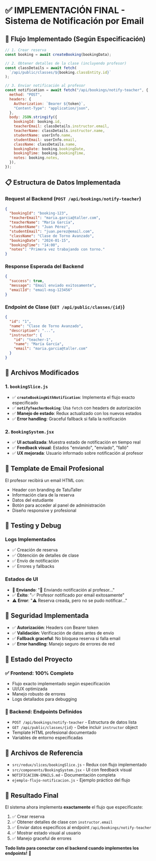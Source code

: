 # ✅ IMPLEMENTACIÓN FINAL - Sistema de Notificación por Email

## 🎯 Flujo Implementado (Según Especificación)

```javascript
// 1. Crear reserva
const booking = await createBooking(bookingData);

// 2. Obtener detalles de la clase (incluyendo profesor)
const classDetails = await fetch(
  `/api/public/classes/${booking.classEntity.id}`
);

// 3. Enviar notificación al profesor
const notification = await fetch("/api/bookings/notify-teacher", {
  method: "POST",
  headers: {
    Authorization: `Bearer ${token}`,
    "Content-Type": "application/json",
  },
  body: JSON.stringify({
    bookingId: booking.id,
    teacherEmail: classDetails.instructor.email,
    teacherName: classDetails.instructor.name,
    studentName: userInfo.name,
    studentEmail: userInfo.email,
    className: classDetails.name,
    bookingDate: booking.bookingDate,
    bookingTime: booking.bookingTime,
    notes: booking.notes,
  }),
});
```

## 📋 Estructura de Datos Implementada

### Request al Backend (`POST /api/bookings/notify-teacher`)

```json
{
  "bookingId": "booking-123",
  "teacherEmail": "maria.garcia@taller.com",
  "teacherName": "María García",
  "studentName": "Juan Pérez",
  "studentEmail": "juan.perez@email.com",
  "className": "Clase de Torno Avanzado",
  "bookingDate": "2024-01-15",
  "bookingTime": "14:00",
  "notes": "Primera vez trabajando con torno."
}
```

### Response Esperada del Backend

```json
{
  "success": true,
  "message": "Email enviado exitosamente",
  "emailId": "email-msg-123456"
}
```

### Endpoint de Clase (`GET /api/public/classes/{id}`)

```json
{
  "id": "1",
  "name": "Clase de Torno Avanzado",
  "description": "...",
  "instructor": {
    "id": "teacher-1",
    "name": "María García",
    "email": "maria.garcia@taller.com"
  }
}
```

## 🔧 Archivos Modificados

### 1. `bookingSlice.js`

- ✅ **`createBookingWithNotification`**: Implementa el flujo exacto especificado
- ✅ **`notifyTeacherBooking`**: Usa `fetch` con headers de autorización
- ✅ **Manejo de estado**: Redux actualizado con los nuevos estados
- ✅ **Error handling**: Graceful fallback si falla la notificación

### 2. `BookingSystem.jsx`

- ✅ **UI actualizada**: Muestra estado de notificación en tiempo real
- ✅ **Feedback visual**: Estados "enviando", "enviado", "falló"
- ✅ **UX mejorada**: Usuario informado sobre notificación al profesor

## 🎨 Template de Email Profesional

El profesor recibirá un email HTML con:

- Header con branding de TatuTaller
- Información clara de la reserva
- Datos del estudiante
- Botón para acceder al panel de administración
- Diseño responsive y profesional

## 🧪 Testing y Debug

### Logs Implementados

- ✅ Creación de reserva
- ✅ Obtención de detalles de clase
- ✅ Envío de notificación
- ✅ Errores y fallbacks

### Estados de UI

- 🔄 **Enviando**: "📧 Enviando notificación al profesor..."
- ✅ **Éxito**: "✅ Profesor notificado por email exitosamente"
- ⚠️ **Error**: "⚠️ Reserva creada, pero no se pudo notificar..."

## 🔐 Seguridad Implementada

- ✅ **Autorización**: Headers con Bearer token
- ✅ **Validación**: Verificación de datos antes de envío
- ✅ **Fallback graceful**: No bloquea reserva si falla email
- ✅ **Error handling**: Manejo seguro de errores de red

## 🚀 Estado del Proyecto

### ✅ Frontend: 100% Completo

- Flujo exacto implementado según especificación
- UI/UX optimizada
- Manejo robusto de errores
- Logs detallados para debugging

### 🔧 Backend: Endpoints Definidos

- `POST /api/bookings/notify-teacher` - Estructura de datos lista
- `GET /api/public/classes/{id}` - Debe incluir `instructor` object
- Template HTML profesional documentado
- Variables de entorno especificadas

## 📁 Archivos de Referencia

- `src/redux/slices/bookingSlice.js` - Redux con flujo implementado
- `src/components/BookingSystem.jsx` - UI con feedback visual
- `NOTIFICACION-EMAILS.md` - Documentación completa
- `ejemplo-flujo-notificacion.js` - Ejemplo práctico del flujo

## 🎉 Resultado Final

El sistema ahora implementa **exactamente** el flujo que especificaste:

1. ✅ Crear reserva
2. ✅ Obtener detalles de clase con `instructor.email`
3. ✅ Enviar datos específicos al endpoint `/api/bookings/notify-teacher`
4. ✅ Mostrar estado visual al usuario
5. ✅ Manejo graceful de errores

**Todo listo para conectar con el backend cuando implementes los endpoints!** 🚀
